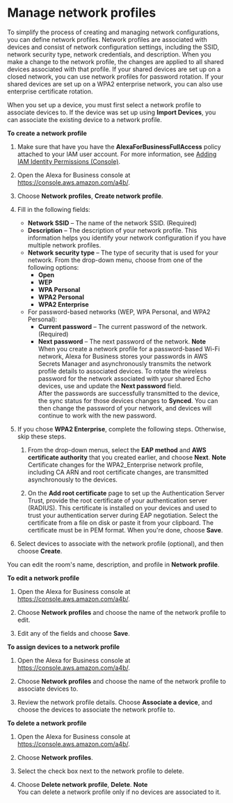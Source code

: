 # Manage network profiles<a name="manage-network-profiles"></a>

To simplify the process of creating and managing network configurations, you can define network profiles\. Network profiles are associated with devices and consist of network configuration settings, including the SSID, network security type, network credentials, and description\. When you make a change to the network profile, the changes are applied to all shared devices associated with that profile\. If your shared devices are set up on a closed network, you can use network profiles for password rotation\. If your shared devices are set up on a WPA2 enterprise network, you can also use enterprise certificate rotation\. 

When you set up a device, you must first select a network profile to associate devices to\. If the device was set up using **Import Devices**, you can associate the existing device to a network profile\. 

**To create a network profile**

1. Make sure that have you have the **AlexaForBusinessFullAccess** policy attached to your IAM user account\. For more information, see [Adding IAM Identity Permissions \(Console\)](https://docs.aws.amazon.com/IAM/latest/UserGuide/access_policies_manage-attach-detach.html#add-policies-console)\.

1. Open the Alexa for Business console at [https://console\.aws\.amazon\.com/a4b/](https://console.aws.amazon.com/a4b/)\.

1. Choose **Network profiles**, **Create network profile**\.

1. Fill in the following fields:
   + **Network SSID** – The name of the network SSID\. \(Required\)
   + **Description** – The description of your network profile\. This information helps you identify your network configuration if you have multiple network profiles\.
   + **Network security type** – The type of security that is used for your network\. From the drop\-down menu, choose from one of the following options:
     + **Open**
     + **WEP**
     + **WPA Personal**
     + **WPA2 Personal**
     + **WPA2 Enterprise**
   + For password\-based networks \(WEP, WPA Personal, and WPA2 Personal\): 
     + **Current password** – The current password of the network\. \(Required\) 
     + **Next password** – The next password of the network\. 
**Note**  
When you create a network profile for a password\-based Wi\-Fi network, Alexa for Business stores your passwords in AWS Secrets Manager and asynchronously transmits the network profile details to associated devices\. To rotate the wireless password for the network associated with your shared Echo devices, use and update the **Next password** field\.   
After the passwords are successfully transmitted to the device, the sync status for those devices changes to **Synced**\. You can then change the password of your network, and devices will continue to work with the new password\.

1. If you chose **WPA2 Enterprise**, complete the following steps\. Otherwise, skip these steps\.

   1. From the drop\-down menus, select the **EAP method** and **AWS certificate authority** that you created earlier, and choose **Next**\.
**Note**  
Certificate changes for the WPA2\_Enterprise network profile, including CA ARN and root certificate changes, are transmitted asynchronously to the devices\. 

   1. On the **Add root certificate** page to set up the Authentication Server Trust, provide the root certificate of your authentication server \(RADIUS\)\. This certificate is installed on your devices and used to trust your authentication server during EAP negotiation\. Select the certificate from a file on disk or paste it from your clipboard\. The certificate must be in PEM format\. When you're done, choose **Save**\.

1. Select devices to associate with the network profile \(optional\), and then choose **Create**\.

You can edit the room's name, description, and profile in **Network profile**\. 

**To edit a network profile**

1. Open the Alexa for Business console at [https://console\.aws\.amazon\.com/a4b/](https://console.aws.amazon.com/a4b/)\.

1. Choose **Network profiles** and choose the name of the network profile to edit\.

1. Edit any of the fields and choose **Save**\.

**To assign devices to a network profile**

1. Open the Alexa for Business console at [https://console\.aws\.amazon\.com/a4b/](https://console.aws.amazon.com/a4b/)\.

1. Choose **Network profiles** and choose the name of the network profile to associate devices to\.

1. Review the network profile details\. Choose **Associate a device**, and choose the devices to associate the network profile to\.

**To delete a network profile**

1. Open the Alexa for Business console at [https://console\.aws\.amazon\.com/a4b/](https://console.aws.amazon.com/a4b/)\.

1. Choose **Network profiles**\.

1. Select the check box next to the network profile to delete\.

1. Choose **Delete network profile**, **Delete**\.
**Note**  
You can delete a network profile only if no devices are associated to it\. 